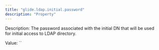 ```yaml
---
title: "glide.ldap.initial.password"
description: "Property"
---
```


Description: The password associated with the initial DN that will be used for initial access to LDAP directory.

Value: ``
